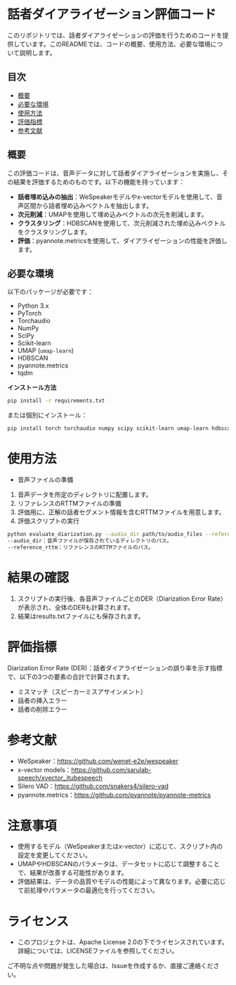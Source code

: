 # 話者ダイアライゼーション評価コード

このリポジトリでは、話者ダイアライゼーションの評価を行うためのコードを提供しています。このREADMEでは、コードの概要、使用方法、必要な環境について説明します。

## 目次

- [概要](#概要)
- [必要な環境](#必要な環境)
- [使用方法](#使用方法)
- [評価指標](#評価指標)
- [参考文献](#参考文献)

## 概要

この評価コードは、音声データに対して話者ダイアライゼーションを実施し、その結果を評価するためのものです。以下の機能を持っています：

- **話者埋め込みの抽出**：WeSpeakerモデルやx-vectorモデルを使用して、音声区間から話者埋め込みベクトルを抽出します。
- **次元削減**：UMAPを使用して埋め込みベクトルの次元を削減します。
- **クラスタリング**：HDBSCANを使用して、次元削減された埋め込みベクトルをクラスタリングします。
- **評価**：pyannote.metricsを使用して、ダイアライゼーションの性能を評価します。

## 必要な環境

以下のパッケージが必要です：

- Python 3.x
- PyTorch
- Torchaudio
- NumPy
- SciPy
- Scikit-learn
- UMAP (`umap-learn`)
- HDBSCAN
- pyannote.metrics
- tqdm

**インストール方法**

```bash
pip install -r requirements.txt
```

または個別にインストール：

```bash
pip install torch torchaudio numpy scipy scikit-learn umap-learn hdbscan pyannote.metrics tqdm
```

# 使用方法
* 音声ファイルの準備

1. 音声データを所定のディレクトリに配置します。
2. リファレンスのRTTMファイルの準備
3. 評価用に、正解の話者セグメント情報を含むRTTMファイルを用意します。
4. 評価スクリプトの実行

```bash
python evaluate_diarization.py --audio_dir path/to/audio_files --reference_rttm path/to/reference.rttm
--audio_dir：音声ファイルが保存されているディレクトリのパス。
--reference_rttm：リファレンスのRTTMファイルのパス。
```

# 結果の確認

1. スクリプトの実行後、各音声ファイルごとのDER（Diarization Error Rate）が表示され、全体のDERも計算されます。
2. 結果はresults.txtファイルにも保存されます。

# 評価指標

Diarization Error Rate (DER)：話者ダイアライゼーションの誤り率を示す指標で、以下の3つの要素の合計で計算されます。
* ミスマッチ（スピーカーミスアサインメント）
* 話者の挿入エラー
* 話者の削除エラー

# 参考文献
* WeSpeaker：https://github.com/wenet-e2e/wespeaker
* x-vector models：https://github.com/sarulab-speech/xvector_jtubespeech
* Silero VAD：https://github.com/snakers4/silero-vad
* pyannote.metrics：https://github.com/pyannote/pyannote-metrics

# 注意事項

* 使用するモデル（WeSpeakerまたはx-vector）に応じて、スクリプト内の設定を変更してください。
* UMAPやHDBSCANのパラメータは、データセットに応じて調整することで、結果が改善する可能性があります。
* 評価結果は、データの品質やモデルの性能によって異なります。必要に応じて前処理やパラメータの最適化を行ってください。

# ライセンス
* このプロジェクトは、Apache License 2.0の下でライセンスされています。詳細については、LICENSEファイルを参照してください。

ご不明な点や問題が発生した場合は、Issueを作成するか、直接ご連絡ください。
